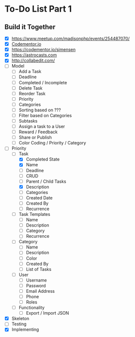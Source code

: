 # To-Do List Part 1

## Build it Together

- [x] <https://www.meetup.com/madisonphp/events/254487070/>
- [x] [Codementor.io](https://codementor.io)
- [x] <https://codementor.io/simensen>
- [x] <https://astrocasts.com>
- [x] <http://collabedit.com/>
- [ ] Model
  - [ ] Add a Task
  - [ ] Deadline
  - [ ] Completed / Incomplete
  - [ ] Delete Task
  - [ ] Reorder Task
  - [ ] Priority
  - [ ] Categories
  - [ ] Sorting based on ???
  - [ ] Filter based on Categories
  - [ ] Subtasks
  - [ ] Assign a task to a User
  - [ ] Reward / Feedback
  - [ ] Share or Publish
  - [ ] Color Coding / Priority / Category
- [ ] Priority
  - [ ] Task
    - [x] Completed State
    - [x] Name
    - [ ] Deadline
    - [ ] CRUD
    - [ ] Parent / Child Tasks
    - [x] Description
    - [ ] Categories
    - [ ] Created Date
    - [ ] Created By
    - [ ] Recurrence
  - [ ] Task Templates
    - [ ] Name
    - [ ] Description
    - [ ] Category
    - [ ] Recurrence
  - [ ] Category
    - [ ] Name
    - [ ] Description
    - [ ] Color
    - [ ] Created By
    - [ ] List of Tasks
  - [ ] User
    - [ ] Username
    - [ ] Password
    - [ ] Email Address
    - [ ] Phone
    - [ ] Roles
  - [ ] Functionality
    - [ ] Export / Import JSON
- [x] Skeleton
- [ ] Testing
- [x] Implementing
